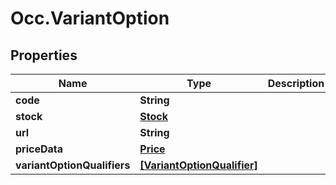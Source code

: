 # Occ.VariantOption

## Properties
Name | Type | Description | Notes
------------ | ------------- | ------------- | -------------
**code** | **String** |  | [optional] 
**stock** | [**Stock**](Stock.md) |  | [optional] 
**url** | **String** |  | [optional] 
**priceData** | [**Price**](Price.md) |  | [optional] 
**variantOptionQualifiers** | [**[VariantOptionQualifier]**](VariantOptionQualifier.md) |  | [optional] 


